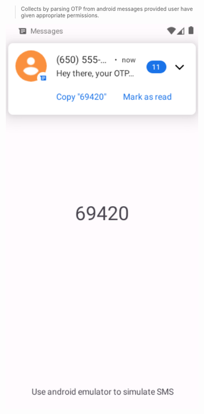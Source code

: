 > Collects by parsing OTP from android messages provided user have given appropriate permissions.

<img alt="Thumbnail" src="./resources/thumbnail.png" width="1200"/>